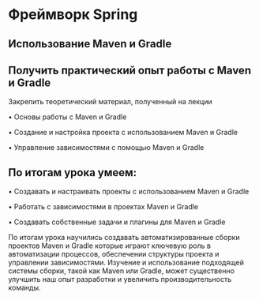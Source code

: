 # Фреймворк Spring

## Использование Maven и Gradle

## Получить практический опыт работы с Maven и Gradle

Закрепить теоретический материал, полученный на лекции 

•	Основы работы с Maven и Gradle 

•	Создание и настройка проекта с использованием Maven и Gradle 

•	Управление зависимостями с помощью Maven и Gradle 

## По итогам урока умеем:


•	Создавать и настраивать проекты с использованием Maven и Gradle 

•	Работать с зависимостями в проектах Maven и Gradle 

•	Создавать собственные задачи и плагины для Maven и Gradle

По итогам урока научились создавать автоматизированные сборки проектов Maven и Gradle которые играют 
ключевую роль в автоматизации процессов, обеспечении структуры проекта и управлении зависимостями. 
Изучение и использование подходящей системы сборки, такой как Maven или Gradle, может существенно 
улучшить наш опыт разработки и увеличить производительность команды.